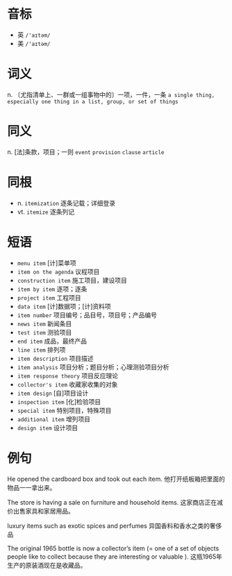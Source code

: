 # 音标

- 英 `/'aɪtəm/`
- 美 `/'aɪtəm/`

# 词义

n. 〔尤指清单上、一群或一组事物中的〕一项，一件，一条
`a single thing, especially one thing in a list, group, or set of things`

# 同义

n. [法]条款，项目；一则
`event` `provision` `clause` `article`

# 同根

- n. `itemization` 逐条记载；详细登录
- vt. `itemize` 逐条列记

# 短语

- `menu item` [计]菜单项
- `item on the agenda` 议程项目
- `construction item` 施工项目，建设项目
- `item by item` 逐项；逐条
- `project item` 工程项目
- `data item` [计]数据项；[计]资料项
- `item number` 项目编号；品目号，项目号；产品编号
- `news item` 新闻条目
- `test item` 测验项目
- `end item` 成品，最终产品
- `line item` 排列项
- `item description` 项目描述
- `item analysis` 项目分析；题目分析；心理测验项目分析
- `item response theory` 项目反应理论
- `collector's item` 收藏家收集的对象
- `item design` [自]项目设计
- `inspection item` [化]检验项目
- `special item` 特别项目，特殊项目
- `additional item` 增列项目
- `design item` 设计项目

# 例句

He opened the cardboard box and took out each item.
他打开纸板箱把里面的物品一一拿出来。

The store is having a sale on furniture and household items.
这家商店正在减价出售家具和家居用品。

luxury items such as exotic spices and perfumes
异国香料和香水之类的奢侈品

The original 1965 bottle is now a collector’s item (= one of a set of objects people like to collect because they are interesting or valuable ).
这瓶1965年生产的原装酒现在是收藏品。


